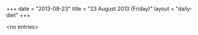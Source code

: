 +++
date = "2013-08-23"
title = "23 August 2013 (Friday)"
layout = "daily-diet"
+++


\<no entries\>
